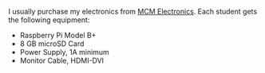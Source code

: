 I usually purchase my electronics from [MCM Electronics](http://www.mcmelectronics.com/).  Each student gets the following equipment:

- Raspberry Pi Model B+
- 8 GB microSD Card
- Power Supply, 1A minimum
- Monitor Cable, HDMI-DVI
